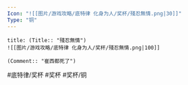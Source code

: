 ```yaml
---
Icon: "![[图片/游戏攻略/底特律 化身为人/奖杯/殘忍無情.png|30]]"
Type: "铜"
---
```

```ad-common-bronze-trophy
title: (Title:: "殘忍無情")
![[图片/游戏攻略/底特律 化身为人/奖杯/殘忍無情.png|100]]

(Comment:: "崔西都死了")
```

#底特律/奖杯 #奖杯 #奖杯/铜
